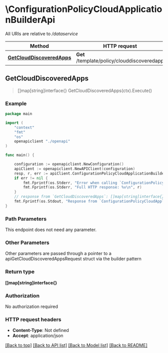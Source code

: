 # \ConfigurationPolicyCloudApplicationBuilderApi

All URIs are relative to */dataservice*

Method | HTTP request | Description
------------- | ------------- | -------------
[**GetCloudDiscoveredApps**](ConfigurationPolicyCloudApplicationBuilderApi.md#GetCloudDiscoveredApps) | **Get** /template/policy/clouddiscoveredapp | 



## GetCloudDiscoveredApps

> []map[string]interface{} GetCloudDiscoveredApps(ctx).Execute()





### Example

```go
package main

import (
    "context"
    "fmt"
    "os"
    openapiclient "./openapi"
)

func main() {

    configuration := openapiclient.NewConfiguration()
    apiClient := openapiclient.NewAPIClient(configuration)
    resp, r, err := apiClient.ConfigurationPolicyCloudApplicationBuilderApi.GetCloudDiscoveredApps(context.Background()).Execute()
    if err != nil {
        fmt.Fprintf(os.Stderr, "Error when calling `ConfigurationPolicyCloudApplicationBuilderApi.GetCloudDiscoveredApps``: %v\n", err)
        fmt.Fprintf(os.Stderr, "Full HTTP response: %v\n", r)
    }
    // response from `GetCloudDiscoveredApps`: []map[string]interface{}
    fmt.Fprintf(os.Stdout, "Response from `ConfigurationPolicyCloudApplicationBuilderApi.GetCloudDiscoveredApps`: %v\n", resp)
}
```

### Path Parameters

This endpoint does not need any parameter.

### Other Parameters

Other parameters are passed through a pointer to a apiGetCloudDiscoveredAppsRequest struct via the builder pattern


### Return type

**[]map[string]interface{}**

### Authorization

No authorization required

### HTTP request headers

- **Content-Type**: Not defined
- **Accept**: application/json

[[Back to top]](#) [[Back to API list]](../README.md#documentation-for-api-endpoints)
[[Back to Model list]](../README.md#documentation-for-models)
[[Back to README]](../README.md)

